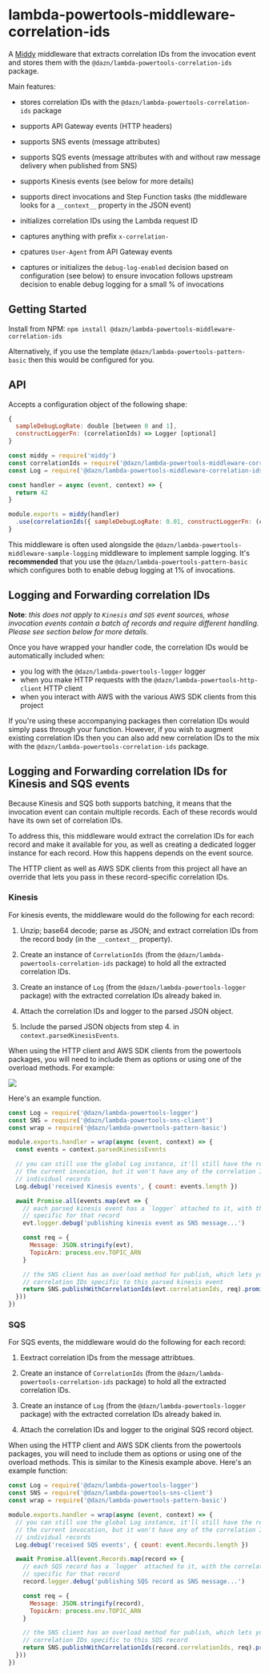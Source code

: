 # lambda-powertools-middleware-correlation-ids

A [Middy](https://github.com/middyjs/middy) middleware that extracts correlation IDs from the invocation event and stores them with the `@dazn/lambda-powertools-correlation-ids` package.

Main features:

* stores correlation IDs with the `@dazn/lambda-powertools-correlation-ids` package

* supports API Gateway events (HTTP headers)

* supports SNS events (message attributes)

* supports SQS events (message attributes with and without raw message delivery when published from SNS)

* supports Kinesis events (see below for more details)

* supports direct invocations and Step Function tasks (the middleware looks for a `__context__` property in the JSON event)

* initializes correlation IDs using the Lambda request ID

* captures anything with prefix `x-correlation-`

* cpatures `User-Agent` from API Gateway events

* captures or initializes the `debug-log-enabled` decision based on configuration (see below) to ensure invocation follows upstream decision to enable debug logging for a small % of invocations

## Getting Started

Install from NPM: `npm install @dazn/lambda-powertools-middleware-correlation-ids`

Alternatively, if you use the template `@dazn/lambda-powertools-pattern-basic` then this would be configured for you.

## API

Accepts a configuration object of the following shape:

```js
{
  sampleDebugLogRate: double [between 0 and 1],
  constructLoggerFn: (correlationIds) => Logger [optional]
}
```

```js
const middy = require('middy')
const correlationIds = require('@dazn/lambda-powertools-middleware-correlation-ids')
const Log = require('@dazn/lambda-powertools-middleware-correlation-ids')

const handler = async (event, context) => {
  return 42
}

module.exports = middy(handler)
  .use(correlationIds({ sampleDebugLogRate: 0.01, constructLoggerFn: (correlationIds) => new Log({ correlationIds }) }))
}
```

This middleware is often used alongside the `@dazn/lambda-powertools-middleware-sample-logging` middleware to implement sample logging. It's **recommended** that you use the `@dazn/lambda-powertools-pattern-basic` which configures both to enable debug logging at 1% of invocations.

## Logging and Forwarding correlation IDs

**Note**: *this does not apply to `Kinesis` and `SQS` event sources, whose invocation events contain a batch of records and require different handling. Please see section below for more details.*

Once you have wrapped your handler code, the correlation IDs would be automatically included when:

* you log with the `@dazn/lambda-powertools-logger` logger
* when you make HTTP requests with the `@dazn/lambda-powertools-http-client` HTTP client
* when you interact with AWS with the various AWS SDK clients from this project

If you're using these accompanying packages then correlation IDs would simply pass through your function. However, if you wish to augment existing correlation IDs then you can also add new correlation IDs to the mix with the `@dazn/lambda-powertools-correlation-ids` package.

## Logging and Forwarding correlation IDs for Kinesis and SQS events

Because Kinesis and SQS both supports batching, it means that the invocation event can contain multiple records. Each of these records would have its own set of correlation IDs.

To address this, this middleware would extract the correlation IDs for each record and make it available for you, as well as creating a dedicated logger instance for each record. How this happens depends on the event source.

The HTTP client as well as AWS SDK clients from this project all have an override that lets you pass in these record-specific correlation IDs.

### Kinesis

For kinesis events, the middleware would do the following for each record:

1. Unzip; base64 decode; parse as JSON; and extract correlation IDs from the record body (in the `__context__` property).

2. Create an instance of `CorrelationIds` (from the `@dazn/lambda-powertools-correlation-ids` package) to hold all the extracted correlation IDs.

3. Create an instance of `Log` (from the `@dazn/lambda-powertools-logger` package) with the extracted correlation IDs already baked in.

4. Attach the correlation IDs and logger to the parsed JSON object.

5. Include the parsed JSON objects from step 4. in `context.parsedKinesisEvents`.

When using the HTTP client and AWS SDK clients from the powertools packages, you will need to include them as options or using one of the overload methods. For example:

![](docs/images/kinesis_middleware_illustrated.png)

Here's an example function.

```javascript
const Log = require('@dazn/lambda-powertools-logger')
const SNS = require('@dazn/lambda-powertools-sns-client')
const wrap = require('@dazn/lambda-powertools-pattern-basic')

module.exports.handler = wrap(async (event, context) => {
  const events = context.parsedKinesisEvents

  // you can still use the global Log instance, it'll still have the request ID for
  // the current invocation, but it won't have any of the correlation IDs for the
  // individual records
  Log.debug('received Kinesis events', { count: events.length })

  await Promise.all(events.map(evt => {
    // each parsed kinesis event has a `logger` attached to it, with the correlation IDs
    // specific for that record
    evt.logger.debug('publishing kinesis event as SNS message...')

    const req = {
      Message: JSON.stringify(evt),
      TopicArn: process.env.TOPIC_ARN
    }

    // the SNS client has an overload method for publish, which lets you pass the
    // correlation IDs specific to this parsed kinesis event
    return SNS.publishWithCorrelationIds(evt.correlationIds, req).promise()
  }))
})
```

### SQS

For SQS events, the middleware would do the following for each record:

1. Eextract correlation IDs from the message attribtues.

2. Create an instance of `CorrelationIds` (from the `@dazn/lambda-powertools-correlation-ids` package) to hold all the extracted correlation IDs.

3. Create an instance of `Log` (from the `@dazn/lambda-powertools-logger` package) with the extracted correlation IDs already baked in.

4. Attach the correlation IDs and logger to the original SQS record object.

When using the HTTP client and AWS SDK clients from the powertools packages, you will need to include them as options or using one of the overload methods. This is similar to the Kinesis example above. Here's an example function:

```javascript
const Log = require('@dazn/lambda-powertools-logger')
const SNS = require('@dazn/lambda-powertools-sns-client')
const wrap = require('@dazn/lambda-powertools-pattern-basic')

module.exports.handler = wrap(async (event, context) => {
  // you can still use the global Log instance, it'll still have the request ID for
  // the current invocation, but it won't have any of the correlation IDs for the
  // individual records
  Log.debug('received SQS events', { count: event.Records.length })

  await Promise.all(event.Records.map(record => {
    // each SQS record has a `logger` attached to it, with the correlation IDs
    // specific for that record
    record.logger.debug('publishing SQS record as SNS message...')

    const req = {
      Message: JSON.stringify(record),
      TopicArn: process.env.TOPIC_ARN
    }

    // the SNS client has an overload method for publish, which lets you pass the
    // correlation IDs specific to this SQS record
    return SNS.publishWithCorrelationIds(record.correlationIds, req).promise()
  }))
})
```
